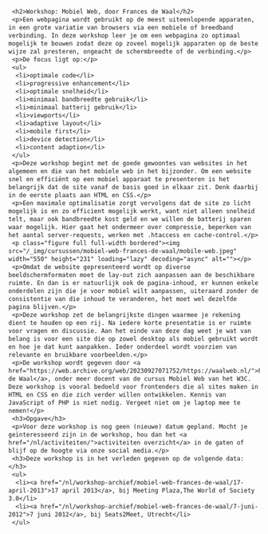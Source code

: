      <h2>Workshop: Mobiel Web, door Frances de Waal</h2>
     <p>Een webpagina wordt gebruikt op de meest uiteenlopende apparaten, in een grote variatie van browsers via een mobiele of breedband verbinding. In deze workshop leer je om een webpagina zo optimaal mogelijk te bouwen zodat deze op zoveel mogelijk apparaten op de beste wijze zal presteren, ongeacht de schermbreedte of de verbinding.</p>
     <p>De focus ligt op:</p>
     <ul>
      <li>optimale code</li>
      <li>progressive enhancement</li>
      <li>optimale snelheid</li>
      <li>minimaal bandbreedte gebruik</li>
      <li>minimaal batterij gebruik</li>
      <li>viewports</li>
      <li>adaptive layout</li>
      <li>mobile first</li>
      <li>device detection</li>
      <li>content adaption</li>
     </ul>
     <p>Deze workshop begint met de goede gewoontes van websites in het algemeen en die van het mobiele web in het bijzonder. Om een website snel en efficiënt op een mobiel apparaat te presenteren is het belangrijk dat de site vanaf de basis goed in elkaar zit. Denk daarbij in de eerste plaats aan HTML en CSS.</p>
     <p>Een maximale optimalisatie zorgt vervolgens dat de site zo licht mogelijk is en zo efficient mogelijk werkt, want niet alleen snelheid telt, maar ook bandbreedte kost geld en we willen de batterij sparen waar mogelijk. Hier gaat het ondermeer over compressie, beperken van het aantal server-requests, werken met .htaccess en cache-control.</p>
     <p class="figure full full-width bordered"><img src="/_img/cursussen/mobiel-web-frances-de-waal/mobile-web.jpeg" width="550" height="231" loading="lazy" decoding="async" alt=""></p>
     <p>Omdat de website gepresenteerd wordt op diverse beeldschermformaten moet de lay-out zich aanpassen aan de beschikbare ruimte. En dan is er natuurlijk ook de pagina-inhoud, er kunnen enkele onderdelen zijn die je voor mobiel wilt aanpassen, uiteraard zonder de consistentie van die inhoud te veranderen, het moet wel dezelfde pagina blijven.</p>
     <p>Deze workshop zet de belangrijkste dingen waarmee je rekening dient te houden op een rij. Na iedere korte presentatie is er ruimte voor vragen en discussie. Aan het einde van deze dag weet je wat van belang is voor een site die op zowel desktop als mobiel gebruikt wordt en hoe je dat kunt aanpakken. Ieder onderdeel wordt voorzien van relevante en bruikbare voorbeelden.</p>
     <p>De workshop wordt gegeven door <a href="https://web.archive.org/web/20230927071752/https://waalweb.nl/">Frances de Waal</a>, onder meer docent van de cursus Mobiel Web van het W3C. Deze workshop is vooral bedoeld voor frontenders die al sites maken in HTML en CSS en die zich verder willen ontwikkelen. Kennis van JavaScript of PHP is niet nodig. Vergeet niet om je laptop mee te nemen!</p>
     <h3>Opgave</h3>
     <p>Voor deze workshop is nog geen (nieuwe) datum gepland. Mocht je geïnteresseerd zijn in de workshop, hou dan het <a href="/nl/activiteiten/">activiteiten overzicht</a> in de gaten of blijf op de hoogte via onze social media.</p>
     <h3>Deze workshop is in het verleden gegeven op de volgende data: </h3>
     <ul>
      <li><a href="/nl/workshop-archief/mobiel-web-frances-de-waal/17-april-2013">17 april 2013</a>, bij Meeting Plaza,The World of Society 3.0</li>
      <li><a href="/nl/workshop-archief/mobiel-web-frances-de-waal/7-juni-2012">7 juni 2012</a>, bij Seats2Meet, Utrecht</li>
     </ul>
